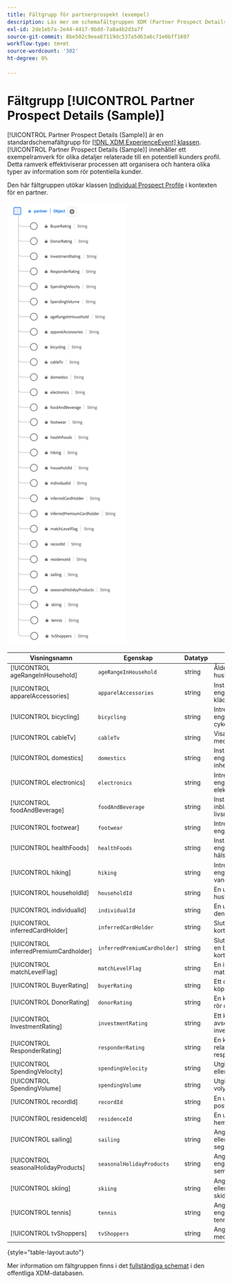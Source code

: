 ```yaml
---
title: Fältgrupp för partnerprospekt (exempel)
description: Läs mer om schemafältgruppen XDM (Partner Prospect Details) (Exempel).
exl-id: 2de1eb7a-2e44-4417-9bdd-7a8a4b2d3a7f
source-git-commit: 8be502c9eea67119dc537a5d63a6c71e0bff1697
workflow-type: tm+mt
source-wordcount: '302'
ht-degree: 0%

---
```


# Fältgrupp [!UICONTROL Partner Prospect Details (Sample)]

[!UICONTROL Partner Prospect Details (Sample)] är en standardschemafältgrupp för [[!DNL XDM ExperienceEvent] klassen](../../classes/experienceevent.md). [!UICONTROL Partner Prospect Details (Sample)] innehåller ett exempelramverk för olika detaljer relaterade till en potentiell kunders profil. Detta ramverk effektiviserar processen att organisera och hantera olika typer av information som rör potentiella kunder.

Den här fältgruppen utökar klassen [Individual Prospect Profile](https://experienceleague.adobe.com/docs/experience-platform/xdm/classes/prospect.html) i kontexten för en partner.

![Ett diagram över fältgruppen [!UICONTROL Partner Prospect Details (Sample)].](../../images/field-groups/partner/partner-prospect-details-sample.png)

| Visningsnamn | Egenskap | Datatyp | Beskrivning |
|---------------------------------------|-----------------------------|-----------|--------------------------------------------------|
| [!UICONTROL ageRangeInHousehold] | `ageRangeInHousehold` | string | Åldersintervallet inom hushållet. |
| [!UICONTROL apparelAccessories] | `apparelAccessories` | string | Inställningar eller engagemang i kläder/tillbehör. |
| [!UICONTROL bicycling] | `bicycling` | string | Intresse eller engagemang i cykelverksamhet. |
| [!UICONTROL cableTv] | `cableTv` | string | Visar engagemang med kabel-tv. |
| [!UICONTROL domestics] | `domestics` | string | Inställningar eller engagemang i inhemska aktiviteter. |
| [!UICONTROL electronics] | `electronics` | string | Intresse eller engagemang i elektroniska enheter. |
| [!UICONTROL foodAndBeverage] | `foodAndBeverage` | string | Inställningar för eller inblandning i livsmedel/dryck. |
| [!UICONTROL footwear] | `footwear` | string | Intresse eller engagemang i skodon. |
| [!UICONTROL healthFoods] | `healthFoods` | string | Inställningar för eller engagemang i hälsolivsmedel. |
| [!UICONTROL hiking] | `hiking` | string | Intresse eller engagemang i vandrarnas aktiviteter. |
| [!UICONTROL householdId] | `householdId` | string | En unik identifierare för hushållet. |
| [!UICONTROL individualId] | `individualId` | string | En unik identifierare för den enskilda personen. |
| [!UICONTROL inferredCardHolder] | `inferredCardHolder` | string | Slutsatsen av att vara kortinnehavare. |
| [!UICONTROL inferredPremiumCardholder] | `inferredPremiumCardholder]` | string | Slutsatsen av att vara en betald kortinnehavare. |
| [!UICONTROL matchLevelFlag] | `matchLevelFlag` | string | En indikator för matchningsnivån. |
| [!UICONTROL BuyerRating] | `buyerRating` | string | Ett omdöme om köpbeteende. |
| [!UICONTROL DonorRating] | `donorRating` | string | En klassificering som rör donatorbeteende. |
| [!UICONTROL InvestmentRating] | `investmentRating` | string | Ett kreditbetyg som avser investeringsbeteenden. |
| [!UICONTROL ResponderRating] | `responderRating` | string | En klassificering som relateras till responderbeteende. |
| [!UICONTROL SpendingVelocity] | `spendingVelocity` | string | Utgiftens hastighet eller hastighet. |
| [!UICONTROL SpendingVolume] | `spendingVolume` | string | Utgiftsbelopp eller -volym. |
| [!UICONTROL recordId] | `recordId` | string | En unik identifierare för posten. |
| [!UICONTROL residenceId] | `residenceId` | string | En unik identifierare för hemvisten. |
| [!UICONTROL sailing] | `sailing` | string | Anger intresset för eller engagemanget i segelverksamhet. |
| [!UICONTROL seasonalHolidayProducts] | `seasonalHolidayProducts` | string | Anger preferenser eller engagemang för semesterprodukter. |
| [!UICONTROL skiing] | `skiing` | string | Anger intresset för eller engagemanget i skidaktiviteter. |
| [!UICONTROL tennis] | `tennis` | string | Anger intresse för eller engagemang i tennisaktiviteter. |
| [!UICONTROL tvShoppers] | `tvShoppers` | string | Anger engagemang med TV-shopping. |

{style="table-layout:auto"}

Mer information om fältgruppen finns i det [fullständiga schemat](https://github.com/adobe/xdm/blob/master/components/fieldgroups/profile/partner-prospect/merkle/prospect-details-partner-sample.schema.json) i den offentliga XDM-databasen.
